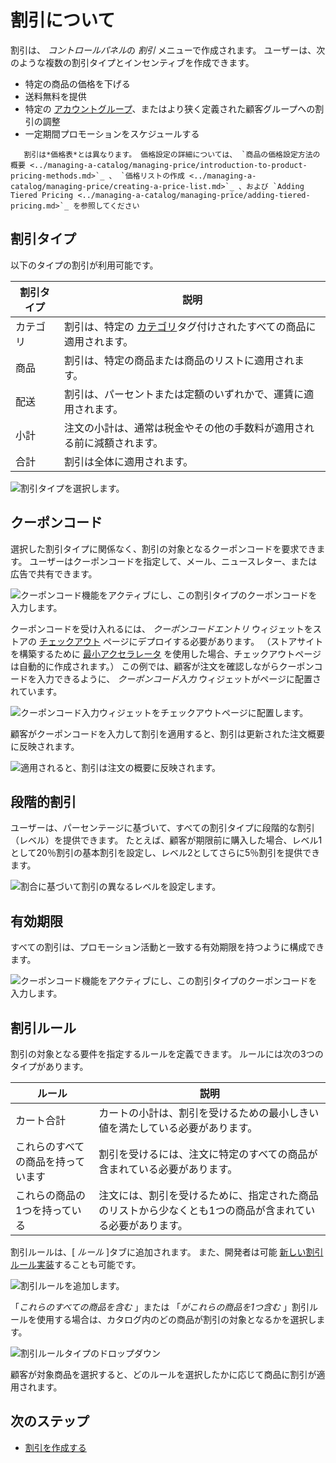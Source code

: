 # 割引について

割引は、 *コントロールパネル*の *割引* メニューで作成されます。 ユーザーは、次のような複数の割引タイプとインセンティブを作成できます。

  - 特定の商品の価格を下げる
  - 送料無料を提供
  - 特定の [アカウントグループ](../account-management/creating-a-new-account-group.md)、またはより狭く定義された顧客グループへの割引の調整
  - 一定期間プロモーションをスケジュールする

<!-- end list -->

``` tip::
   割引は*価格表*とは異なります。 価格設定の詳細については、 `商品の価格設定方法の概要 <../managing-a-catalog/managing-price/introduction-to-product-pricing-methods.md>`_ 、 `価格リストの作成 <../managing-a-catalog/managing-price/creating-a-price-list.md>`_ 、および `Adding Tiered Pricing <../managing-a-catalog/managing-price/adding-tiered-pricing.md>`_ を参照してください
```

## 割引タイプ

以下のタイプの割引が利用可能です。

| 割引タイプ | 説明                                                                                                                                                    |
| ----- | ----------------------------------------------------------------------------------------------------------------------------------------------------- |
| カテゴリ  | 割引は、特定の [カテゴリ](../managing-a-catalog/creating-and-managing-products/products/organizing-your-catalog-with-product-categories.md)タグ付けされたすべての商品に適用されます。 |
| 商品    | 割引は、特定の商品または商品のリストに適用されます。                                                                                                                            |
| 配送    | 割引は、パーセントまたは定額のいずれかで、運賃に適用されます。                                                                                                                       |
| 小計    | 注文の小計は、通常は税金やその他の手数料が適用される前に減額されます。                                                                                                                   |
| 合計    | 割引は全体に適用されます。                                                                                                                                         |

<!-- | Pricing Class | The discount is applied to all products in the same Product Group. | -->

![割引タイプを選択します。](./introduction-to-discounts/images/01.png)

<!--

The devs inadvertently added Pricing Class as a new discount type which adds a third tab called Pricing Classes. Unfortunately, it is not usable because the rest of the feature is not completed. It should be released in the 2.1.2 release.

-->

## クーポンコード

選択した割引タイプに関係なく、割引の対象となるクーポンコードを要求できます。 ユーザーはクーポンコードを指定して、メール、ニュースレター、または広告で共有できます。

![クーポンコード機能をアクティブにし、この割引タイプのクーポンコードを入力します。](./introduction-to-discounts/images/02.png)

クーポンコードを受け入れるには、 *クーポンコードエントリ* ウィジェットをストアの [チェックアウト](../creating-store-content/commerce-storefront-pages/checkout.md) ページにデプロイする必要があります。 （ストアサイトを構築するために [最小アクセラレータ](../starting-a-store/using-the-minium-accelerator-to-jump-start-your-b2b-store.md) を使用した場合、チェックアウトページは自動的に作成されます。） この例では、顧客が注文を確認しながらクーポンコードを入力できるように、 *クーポンコード入力* ウィジェットがページに配置されています。

![クーポンコード入力ウィジェットをチェックアウトページに配置します。](./introduction-to-discounts/images/07.png)

顧客がクーポンコードを入力して割引を適用すると、割引は更新された注文概要に反映されます。

![適用されると、割引は注文の概要に反映されます。](./introduction-to-discounts/images/08.png)

## 段階的割引

ユーザーは、パーセンテージに基づいて、すべての割引タイプに段階的な割引（レベル）を提供できます。 たとえば、顧客が期限前に購入した場合、レベル1として20％割引の基本割引を設定し、レベル2としてさらに5％割引を提供できます。

![割合に基づいて割引の異なるレベルを設定します。](./introduction-to-discounts/images/06.png)

## 有効期限

すべての割引は、プロモーション活動と一致する有効期限を持つように構成できます。

![クーポンコード機能をアクティブにし、この割引タイプのクーポンコードを入力します。](./introduction-to-discounts/images/03.png)

## 割引ルール

割引の対象となる要件を指定するルールを定義できます。 ルールには次の3つのタイプがあります。

| ルール               | 説明                                                    |
| ----------------- | ----------------------------------------------------- |
| カート合計             | カートの小計は、割引を受けるための最小しきい値を満たしている必要があります。                |
| これらのすべての商品を持っています | 割引を受けるには、注文に特定のすべての商品が含まれている必要があります。                  |
| これらの商品の1つを持っている   | 注文には、割引を受けるために、指定された商品のリストから少なくとも1つの商品が含まれている必要があります。 |

割引ルールは、[ *ルール* ]タブに追加されます。 また、開発者は可能 [新しい割引ルール実装](../developer-guide/adding-a-new-discount-rule-type.md)することも可能です。

![割引ルールを追加します。](./introduction-to-discounts/images/04.png)

「*これらのすべての商品を含む* 」または 「*がこれらの商品を1つ含む* 」割引ルールを使用する場合は、カタログ内のどの商品が割引の対象となるかを選択します。

![割引ルールタイプのドロップダウン](./introduction-to-discounts/images/05.png)

顧客が対象商品を選択すると、どのルールを選択したかに応じて商品に割引が適用されます。

## 次のステップ

  - [割引を作成する](./creating-a-discount.md)
